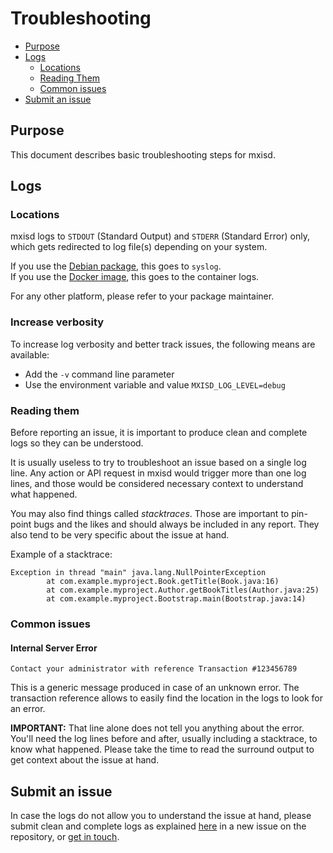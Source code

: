 # Troubleshooting
- [Purpose](#purpose)
- [Logs](#logs)
  - [Locations](#locations)
  - [Reading Them](#reading-them)
  - [Common issues](#common-issues)
- [Submit an issue](#submit-an-issue)

## Purpose
This document describes basic troubleshooting steps for mxisd.

## Logs
### Locations
mxisd logs to `STDOUT` (Standard Output) and `STDERR` (Standard Error) only, which gets redirected
to log file(s) depending on your system.

If you use the [Debian package](install/debian.md), this goes to `syslog`.  
If you use the [Docker image](install/docker.md), this goes to the container logs.  

For any other platform, please refer to your package maintainer.

### Increase verbosity
To increase log verbosity and better track issues, the following means are available:
- Add the `-v` command line parameter
- Use the environment variable and value `MXISD_LOG_LEVEL=debug`

### Reading them
Before reporting an issue, it is important to produce clean and complete logs so they can be understood.

It is usually useless to try to troubleshoot an issue based on a single log line. Any action or API request
in mxisd would trigger more than one log lines, and those would be considered necessary context to
understand what happened.

You may also find things called *stacktraces*. Those are important to pin-point bugs and the likes and should
always be included in any report. They also tend to be very specific about the issue at hand.

Example of a stacktrace:
```
Exception in thread "main" java.lang.NullPointerException
        at com.example.myproject.Book.getTitle(Book.java:16)
        at com.example.myproject.Author.getBookTitles(Author.java:25)
        at com.example.myproject.Bootstrap.main(Bootstrap.java:14)
```

### Common issues
#### Internal Server Error
`Contact your administrator with reference Transaction #123456789`

This is a generic message produced in case of an unknown error. The transaction reference allows to easily find
the location in the logs to look for an error.

**IMPORTANT:** That line alone does not tell you anything about the error. You'll need the log lines before and after,
usually including a stacktrace, to know what happened. Please take the time to read the surround output to get
context about the issue at hand.

## Submit an issue
In case the logs do not allow you to understand the issue at hand, please submit clean and complete logs
as explained [here](#reading-them) in a new issue on the repository, or [get in touch](../README.md#contact).
